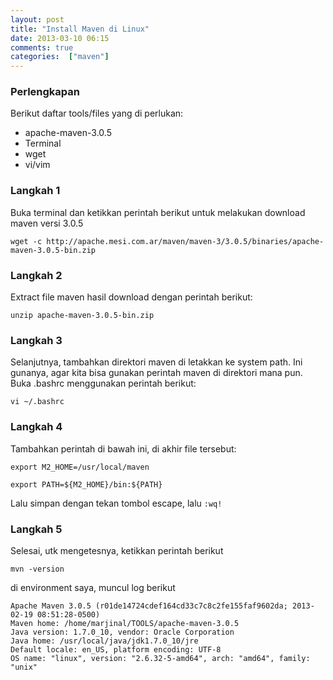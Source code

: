 ```yaml
---
layout: post
title: "Install Maven di Linux"
date: 2013-03-10 06:15
comments: true
categories:  ["maven"]
---
```


### Perlengkapan

Berikut daftar tools/files yang di perlukan:

* apache-maven-3.0.5
* Terminal
* wget
* vi/vim

### Langkah 1

Buka terminal dan ketikkan perintah berikut untuk melakukan download maven versi 3.0.5

```
wget -c http://apache.mesi.com.ar/maven/maven-3/3.0.5/binaries/apache-maven-3.0.5-bin.zip
```

### Langkah 2

Extract file maven hasil download dengan perintah berikut:
	
```
unzip apache-maven-3.0.5-bin.zip
```

### Langkah 3

Selanjutnya, tambahkan direktori maven di letakkan ke system path. Ini gunanya, agar kita bisa gunakan perintah maven di direktori mana pun. Buka .bashrc menggunakan perintah berikut:

```
vi ~/.bashrc
```

### Langkah 4

Tambahkan perintah di bawah ini, di akhir file tersebut:

```
export M2_HOME=/usr/local/maven

export PATH=${M2_HOME}/bin:${PATH}
```

Lalu simpan dengan tekan tombol escape, lalu `:wq!`

### Langkah 5

Selesai, utk mengetesnya, ketikkan perintah berikut

```
mvn -version
```

di environment saya, muncul log berikut

```
Apache Maven 3.0.5 (r01de14724cdef164cd33c7c8c2fe155faf9602da; 2013-02-19 08:51:28-0500)
Maven home: /home/marjinal/TOOLS/apache-maven-3.0.5
Java version: 1.7.0_10, vendor: Oracle Corporation
Java home: /usr/local/java/jdk1.7.0_10/jre
Default locale: en_US, platform encoding: UTF-8
OS name: "linux", version: "2.6.32-5-amd64", arch: "amd64", family: "unix"
```